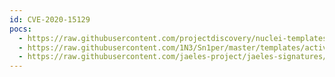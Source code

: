 ```yaml
---
id: CVE-2020-15129
pocs:
  - https://raw.githubusercontent.com/projectdiscovery/nuclei-templates/master/cves/2020/CVE-2020-15129.yaml
  - https://raw.githubusercontent.com/1N3/Sn1per/master/templates/active/CVE-2020-15129_-_Open_Redirect_In_Traefik.sh
  - https://raw.githubusercontent.com/jaeles-project/jaeles-signatures/master/cves/traefik-open-redirect-cve-2020-15129.yaml  - https://securitylab.github.com/advisories/GHSL-2020-140-Containous-Traefik
---
```

